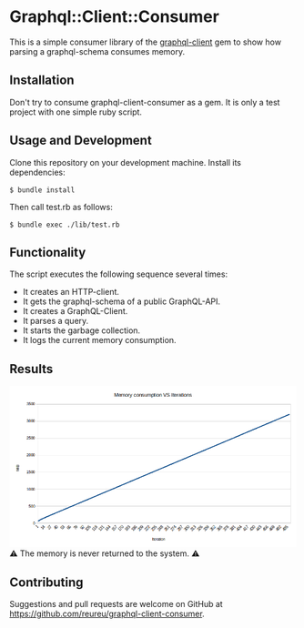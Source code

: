 # Graphql::Client::Consumer
This is a simple consumer library of the [graphql-client](https://github.com/github/graphql-client) gem to show how parsing a graphql-schema consumes memory.

## Installation
Don't try to consume graphql-client-consumer as a gem. It is only a test project with one simple ruby script.

## Usage and Development
Clone this repository on your development machine.
Install its dependencies:

    $ bundle install

Then call test.rb as follows:

    $ bundle exec ./lib/test.rb

## Functionality
The script executes the following sequence several times:
* It creates an HTTP-client.
* It gets the graphql-schema of a public GraphQL-API.
* It creates a GraphQL-Client.
* It parses a query.
* It starts the garbage collection.
* It logs the current memory consumption.

## Results
![Testrun for 500 iterations](./test_runs/TestAnilist_500Iterations.png)
:warning: The memory is never returned to the system. :warning:

## Contributing
Suggestions and pull requests are welcome on GitHub at https://github.com/reureu/graphql-client-consumer.

